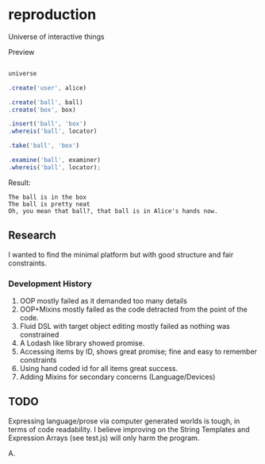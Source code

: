 # reproduction
Universe of interactive things

Preview

```JavaScript

universe

.create('user', alice)

.create('ball', ball)
.create('box', box)

.insert('ball', 'box')
.whereis('ball', locator)

.take('ball', 'box')

.examine('ball', examiner)
.whereis('ball', locator);


```

Result:

    The ball is in the box
    The ball is pretty neat
    Oh, you mean that ball?, that ball is in Alice's hands now.


## Research

I wanted to find the minimal platform but with good structure and fair constraints.

### Development History

1. OOP mostly failed as it demanded too many details
2. OOP+Mixins mostly failed as the code detracted from the point of the code.
3. Fluid DSL with target object editing mostly failed as nothing was constrained
4. A Lodash like library showed promise.
5. Accessing items by ID, shows great promise; fine and easy to remember constraints
6. Using hand coded id for all items great success.
7. Adding Mixins for secondary concerns (Language/Devices)

## TODO

Expressing language/prose via computer generated worlds is tough, in terms of code readability.
I believe improving on the String Templates and Expression Arrays (see test.js) will only harm the program.

A.
